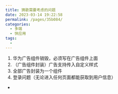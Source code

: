 ```yaml
---
title: 猜歌需要考虑的问题
date: 2023-03-14 19:22:58
permalink: /pages/35b084/
categories:
  - 多端
  - 快应用
tags:
  -
---
```


1. 华为广告组件销毁，必须写在广告组件上面
2. （广告组件封装）广告支持传入自定义样式
3. 全部广告封装为一个组件
4. 登录问题（无论进入任何页面都能获取到用户信息）

-
